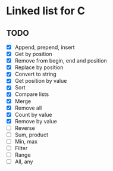 # Linked list for C

## TODO
- [x] Append, prepend, insert
- [x] Get by position
- [x] Remove from begin, end and position
- [x] Replace by position
- [x] Convert to string
- [x] Get position by value
- [x] Sort
- [x] Compare lists
- [x] Merge
- [x] Remove all
- [x] Count by value
- [x] Remove by value
- [ ] Reverse
- [ ] Sum, product
- [ ] Min, max
- [ ] Filter
- [ ] Range
- [ ] All, any
